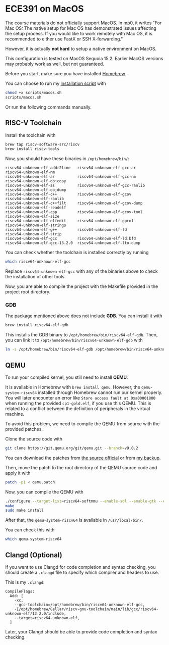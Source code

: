 # ECE391 on MacOS

The course materials do not officially support MacOS.
In [mp0](https://courses.grainger.illinois.edu/ece391/fa2024/secure/assignments/mp/mp0/mp0_fa24.pdf),
it writes "For Mac OS:
The native setup for Mac OS has demonstrated issues affecting the setup process. If you would like to work
remotely with Mac OS, it is recommended to either use FastX or SSH X-forwarding."

However, it is actually **not hard** to setup a native environment on MacOS.

This configuration is tested on MacOS Sequoia 15.2.
Earlier MacOS versions may probably work as well, but not guaranteed.

Before you start, make sure you have installed [Homebrew](https://brew.sh).

You can choose to run my [installation script](./scripts/macos.sh) with

```sh
chmod +x scripts/macos.sh
scripts/macos.sh
```

Or run the following commands manually.

## RISC-V Toolchain

Install the toolchain with

```sh
brew tap riscv-software-src/riscv
brew install riscv-tools
```

Now, you should have these binaries in `/opt/homebrew/bin/`:

```text
riscv64-unknown-elf-addr2line   riscv64-unknown-elf-gcc-ar      riscv64-unknown-elf-nm        
riscv64-unknown-elf-ar          riscv64-unknown-elf-gcc-nm      riscv64-unknown-elf-objcopy   
riscv64-unknown-elf-as          riscv64-unknown-elf-gcc-ranlib  riscv64-unknown-elf-objdump   
riscv64-unknown-elf-c++         riscv64-unknown-elf-gcov        riscv64-unknown-elf-ranlib    
riscv64-unknown-elf-c++filt     riscv64-unknown-elf-gcov-dump   riscv64-unknown-elf-readelf   
riscv64-unknown-elf-cpp         riscv64-unknown-elf-gcov-tool   riscv64-unknown-elf-size      
riscv64-unknown-elf-elfedit     riscv64-unknown-elf-gprof       riscv64-unknown-elf-strings   
riscv64-unknown-elf-g++         riscv64-unknown-elf-ld          riscv64-unknown-elf-strip     
riscv64-unknown-elf-gcc         riscv64-unknown-elf-ld.bfd                                    
riscv64-unknown-elf-gcc-13.2.0  riscv64-unknown-elf-lto-dump
```

You can check whether the toolchain is installed correctly by running

```sh
which riscv64-unknown-elf-gcc
```

Replace `riscv64-unknown-elf-gcc` with any of the binaries above to check the installation of other tools.

Now, you are able to compile the project with the Makefile provided in the project root directory.

### GDB

The package mentioned above does not include **GDB**. You can install it with

```sh
brew install riscv64-elf-gdb
```

This installs the GDB binary to `/opt/homebrew/bin/riscv64-elf-gdb`.
Then, you can link it to `/opt/homebrew/bin/riscv64-unknown-elf-gdb` with

```sh
ln -s /opt/homebrew/bin/riscv64-elf-gdb /opt/homebrew/bin/riscv64-unknown-elf-gdb
```

## QEMU

To run your compiled kernel, you still need to install **QEMU**.

It is available in Homebrew with `brew install qemu`.
However, the `qemu-system-riscv64` installed through Homebrew cannot run our kernel properly.
You will later encounter an error like `Store access fault at 0xa00001800` when running the provided `cp1-gold.elf`,
if you use this QEMU.
This is related to a conflict between the definition of peripherals in the virtual machine.

To avoid this problem, we need to compile the QEMU from source with the provided patches.

Clone the source code with

```sh
git clone https://git.qemu.org/git/qemu.git --branch=v9.0.2
```

You can download the patches from [the source official](http://courses.grainger.illinois.edu/ece391/fa2024/secure/assignments/mp/mp0/qemu.patch)
or from [my backup](./resources/qemu.patch).

Then, move the patch to the root directory of the QEMU source code and apply it with

```sh
patch -p1 < qemu.patch
```

Now, you can compile the QEMU with

```sh
./configure --target-list=riscv64-softmmu --enable-sdl --enable-gtk --enable-vnc --enable-cocoa --enable-system --disable-werror
make
sudo make install
```

After that, the `qemu-system-riscv64` is available in `/usr/local/bin/`.

You can check this with

```sh
which qemu-system-riscv64
```

## Clangd (Optional)

If you want to use Clangd for code completion and syntax checking,
you should create a `.clangd` file to specify which compiler and headers to use.

This is my `.clangd`:

```
CompileFlags:
  Add: [
    -xc,
    --gcc-toolchain=/opt/homebrew/bin/riscv64-unknown-elf-gcc,
    -I/opt/homebrew/Cellar/riscv-gnu-toolchain/main/lib/gcc/riscv64-unknown-elf/13.2.0/include,
    --target=riscv64-unknown-elf,
  ]
```

Later, your Clangd should be able to provide code completion and syntax checking.
